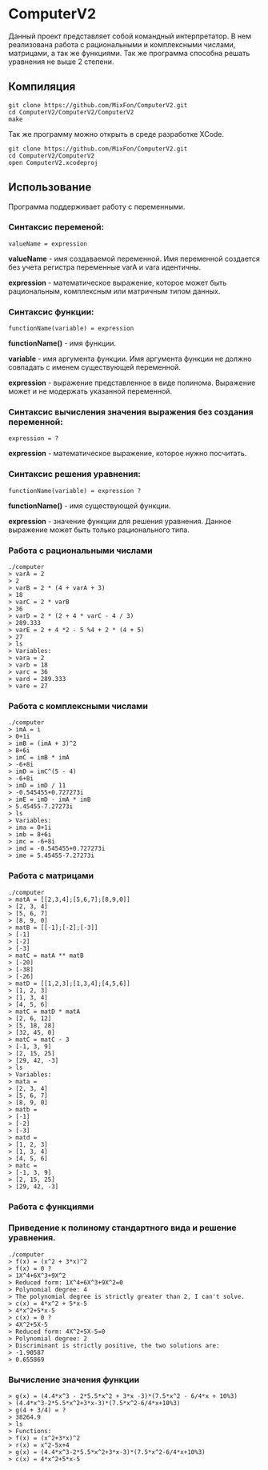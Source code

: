 # ComputerV2
Данный проект представляет собой командный интерпретатор. В нем реализована работа с рациональными и комплексными числами, матрицами, а так же функциями. Так же программа способна решать уравнения не выше 2 степени.

## Компиляция
    
    git clone https://github.com/MixFon/ComputerV2.git
    cd ComputerV2/ComputerV2/ComputerV2
    make

Так же программу можно открыть в среде разработке XCode.

    git clone https://github.com/MixFon/ComputerV2.git
    cd ComputerV2/ComputerV2
    open ComputerV2.xcodeproj


## Использование
Программа поддерживает работу с переменными.

### Синтаксис переменой:

    valueName = expression

**valueName** - имя создаваемой переменной. Имя переменной создается без учета регистра переменные varA и vara идентичны.

**expression** - математическое выражение, которое может быть рациональным, комплексным или матричным типом данных.

### Синтаксис функции:

    functionName(variable) = expression
   
**functionName()** - имя функции.

**variable** - имя аргумента функции. Имя аргумента функции не должно совпадать с именем существующей переменной.

**expression** - выражение представленное в виде полинома. Выражение может и не модержать указанной переменной.

### Синтаксис вычисления значения выражения без создания переменной:

    expression = ?
    
**expression** - математическое выражение, которое нужно посчитать.

### Синтаксис решения уравнения:

    functionName(variable) = expression ?

**functionName()** - имя существующей функции.

**expression** - значение функции для решения уравнения. Данное выражение может быть только рационального типа.



### Работа с рациональными числами
    
    ./computer
    > varA = 2
    > 2
    > varB = 2 * (4 + varA + 3)
    > 18
    > varC = 2 * varB
    > 36
    > varD = 2 * (2 + 4 * varC - 4 / 3)
    > 289.333
    > varE = 2 + 4 *2 - 5 %4 + 2 * (4 + 5)
    > 27
    > ls
    > Variables:
    > vara = 2
    > varb = 18
    > varc = 36
    > vard = 289.333
    > vare = 27

### Работа с комплексными числами

    ./computer
    > imA = i
    > 0+1i
    > imB = (imA + 3)^2
    > 8+6i
    > imC = imB * imA
    > -6+8i
    > imD = imC^(5 - 4)
    > -6+8i
    > imD = imD / 11
    > -0.545455+0.727273i
    > imE = imD - imA * imB
    > 5.45455-7.27273i
    > ls
    > Variables:
    > ima = 0+1i
    > imb = 8+6i
    > imc = -6+8i
    > imd = -0.545455+0.727273i
    > ime = 5.45455-7.27273i

### Работа с матрицами

    ./computer
    > matA = [[2,3,4];[5,6,7];[8,9,0]]
    > [2, 3, 4]
    > [5, 6, 7]
    > [8, 9, 0]
    > matB = [[-1];[-2];[-3]]
    > [-1]
    > [-2]
    > [-3]
    > matC = matA ** matB
    > [-20]
    > [-38]
    > [-26]
    > matD = [[1,2,3];[1,3,4];[4,5,6]]
    > [1, 2, 3]
    > [1, 3, 4]
    > [4, 5, 6]
    > matC = matD * matA
    > [2, 6, 12]
    > [5, 18, 28]
    > [32, 45, 0]
    > matC = matC - 3
    > [-1, 3, 9]
    > [2, 15, 25]
    > [29, 42, -3]
    > ls
    > Variables:
    > mata =
    > [2, 3, 4]
    > [5, 6, 7]
    > [8, 9, 0]
    > matb =
    > [-1]
    > [-2]
    > [-3]
    > matd =
    > [1, 2, 3]
    > [1, 3, 4]
    > [4, 5, 6]
    > matc =
    > [-1, 3, 9]
    > [2, 15, 25]
    > [29, 42, -3]

### Работа с функциями

### Приведение к полиному стандартного вида и решение уравнения.

    ./computer
    > f(x) = (x^2 + 3*x)^2
    > f(x) = 0 ?
    > 1X^4+6X^3+9X^2
    > Reduced form: 1X^4+6X^3+9X^2=0
    > Polynomial degree: 4
    > The polynomial degree is strictly greater than 2, I can't solve.
    > c(x) = 4*x^2 + 5*x-5
    > 4*x^2+5*x-5
    > c(x) = 0 ?
    > 4X^2+5X-5
    > Reduced form: 4X^2+5X-5=0
    > Polynomial degree: 2
    > Discriminant is strictly positive, the two solutions are:
    > -1.90587
    > 0.655869
    
### Вычисление значения функции
    > g(x) = (4.4*x^3 - 2*5.5*x^2 + 3*x -3)*(7.5*x^2 - 6/4*x + 10%3)
    > (4.4*x^3-2*5.5*x^2+3*x-3)*(7.5*x^2-6/4*x+10%3)
    > g(4 + 3/4) = ?
    > 38264.9
    > ls
    > Functions:
    > f(x) = (x^2+3*x)^2
    > r(x) = x^2-5x+4
    > g(x) = (4.4*x^3-2*5.5*x^2+3*x-3)*(7.5*x^2-6/4*x+10%3)
    > c(x) = 4*x^2+5*x-5
